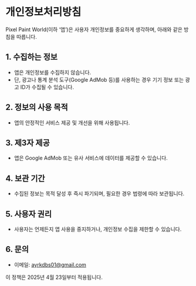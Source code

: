 # 개인정보처리방침

Pixel Paint World(이하 ‘앱’)은 사용자 개인정보를 중요하게 생각하며, 아래와 같은 방침을 따릅니다.

## 1. 수집하는 정보
- 앱은 개인정보를 수집하지 않습니다.
- 단, 광고나 통계 분석 도구(Google AdMob 등)를 사용하는 경우 기기 정보 또는 광고 ID가 수집될 수 있습니다.

## 2. 정보의 사용 목적
- 앱의 안정적인 서비스 제공 및 개선을 위해 사용됩니다.

## 3. 제3자 제공
- 앱은 Google AdMob 또는 유사 서비스에 데이터를 제공할 수 있습니다.

## 4. 보관 기간
- 수집된 정보는 목적 달성 후 즉시 파기되며, 필요한 경우 법령에 따라 보관됩니다.

## 5. 사용자 권리
- 사용자는 언제든지 앱 사용을 중지하거나, 개인정보 수집을 제한할 수 있습니다.

## 6. 문의
- 이메일: ayrkdbs01@gmail.com

이 정책은 2025년 4월 23일부터 적용됩니다.
